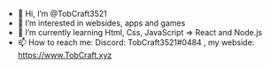 - 👋 Hi, I’m @TobCraft3521
- 👀 I’m interested in websides, apps and games
- 🌱 I’m currently learning Html, Css, JavaScript => React and Node.js
- 📫 How to reach me: Discord: TobCraft3521#0484 , my webside: https://www.TobCraft.xyz
